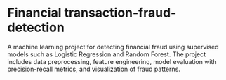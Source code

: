 # Financial transaction-fraud-detection
A machine learning project for detecting financial fraud using supervised models such as Logistic Regression and Random Forest. The project includes data preprocessing, feature engineering, model evaluation with precision-recall metrics, and visualization of fraud patterns.
